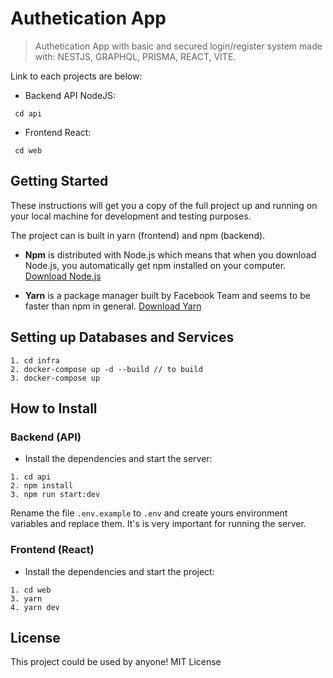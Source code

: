 
# Authetication App 

> Authetication App with basic and secured login/register system made with: NESTJS, GRAPHQL, PRISMA, REACT, VITE.

Link to each projects are below:

* Backend API NodeJS:
```
 cd api
```
* Frontend React:
```
 cd web
```



## Getting Started

These instructions will get you a copy of the full project up and running on your local machine for development and testing purposes.

The project can is built in yarn (frontend) and npm (backend).

* **Npm** is distributed with Node.js which means that when you download Node.js, you automatically get npm installed on your computer. [Download Node.js](https://nodejs.org/en/download/)

* **Yarn** is a package manager built by Facebook Team and seems to be faster than npm in general.  [Download Yarn](https://yarnpkg.com/en/docs/install)

## Setting up Databases and Services

```
1. cd infra
2. docker-compose up -d --build // to build
3. docker-compose up
```

## How to Install

### Backend (API)

* Install the dependencies and start the server:

```
1. cd api
2. npm install
3. npm run start:dev
```

Rename the file `.env.example` to `.env` and create yours environment variables and replace them. It's is very important for running the server.

### Frontend (React)

* Install the dependencies and start the project:

```
1. cd web
3. yarn
4. yarn dev
```

## License

This project could be used by anyone! MIT License